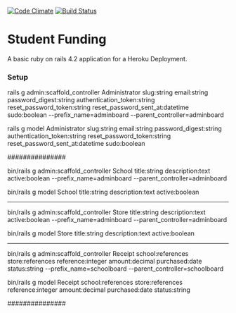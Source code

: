 [![Code Climate](https://codeclimate.com/github/limnovecode/studentfunding/badges/gpa.svg)](https://codeclimate.com/github/limnovecode/studentfunding) [![Build Status](https://travis-ci.org/limnovecode/studentfunding.svg?branch=master)](https://travis-ci.org/limnovecode/studentfunding)

# Student Funding
A basic ruby on rails 4.2 application for a Heroku Deployment.

### Setup

rails g admin:scaffold_controller Administrator slug:string email:string password_digest:string authentication_token:string reset_password_token:string reset_password_sent_at:datetime sudo:boolean --prefix_name=adminboard --parent_controller=adminboard

rails g model Administrator slug:string email:string password_digest:string authentication_token:string reset_password_token:string reset_password_sent_at:datetime sudo:boolean


###############

bin/rails g admin:scaffold_controller School title:string description:text active:boolean --prefix_name=adminboard --parent_controller=adminboard

bin/rails g model School title:string description:text active:boolean

---------------------------------

bin/rails g admin:scaffold_controller Store title:string description:text active:boolean --prefix_name=adminboard --parent_controller=adminboard

bin/rails g model Store title:string description:text active:boolean

---------------------------------

bin/rails g admin:scaffold_controller Receipt school:references store:references reference:integer amount:decimal purchased:date status:string --prefix_name=schoolboard --parent_controller=schoolboard

bin/rails g model Receipt school:references store:references reference:integer amount:decimal purchased:date status:string

###############
